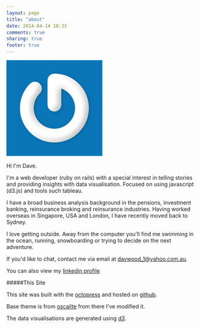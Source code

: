 ```yaml
---
layout: page
title: "about"
date: 2014-04-14 18:33
comments: true
sharing: true
footer: true
---
```


<div class="myimage">
<img class="gravatar" src="/images/gravatar.jpg" alt="{{ site.author }}'s Picture"{% if site.email and site.gravatar != false %} data-gravatar="{{ site.email }}"{% endif %}>
</div>

Hi I'm Dave. 

I'm a web developer (ruby on rails) with a special interest in telling stories and providing insights with data visualisation. Focused on using javascript (d3.js) and tools such tableau.

I have a broad business analysis background in the pensions, investment banking, reinsurance broking and reinsurance industries. Having worked overseas in Singapore, USA and London, I have recently moved back to Sydney. 

I love getting outside. Away from the computer you'll find me swimming in the ocean, running, snowboarding or trying to decide on the next adventure.

If you'd like to chat, contact me via email at davwood_1@yahoo.com.au.

You can also view my [linkedin profile](au.linkedin.com/in/davwood/)

#####This Site

This site was built with the [octopress](http://octopress.org) and hosted on [github](https://github.com/davwood).

Base theme is from [oscailte](https://github.com/coogie/oscailte/) from there I've modified it.

The data visualisations are generated using [d3](http://d3js.org).
